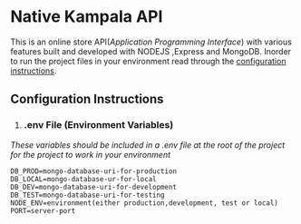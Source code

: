 # **Native Kampala API**

This is an online store API(_Application Programming Interface_) with various features built and developed with NODEJS ,Express and MongoDB. Inorder to run the project files in your environment read through the [configuration instructions](#configuration-instructions).

## Configuration Instructions

1. ### .env File (Environment Variables)

_These variables should be included in a .env file at the root of the project for the project to work in your environment_

```
DB_PROD=mongo-database-uri-for-production
DB_LOCAL=mongo-database-ur-for-local
DB_DEV=mongo-database-uri-for-development
DB_TEST=mongo-database-uri-for-testing
NODE_ENV=environment(either production,development, test or local)
PORT=server-port
```
